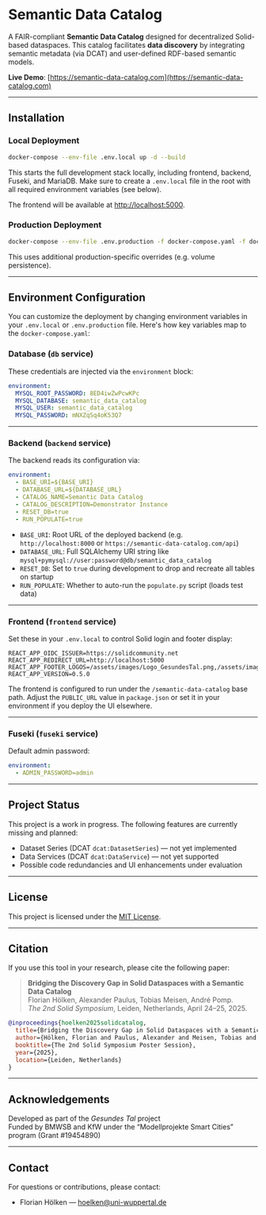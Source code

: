 # Semantic Data Catalog

A FAIR-compliant **Semantic Data Catalog** designed for decentralized Solid-based dataspaces. This catalog facilitates **data discovery** by integrating semantic metadata (via DCAT) and user-defined RDF-based semantic models.

**Live Demo**: [https://semantic-data-catalog.com](https://semantic-data-catalog.com)

---

## Installation

### Local Deployment

```bash
docker-compose --env-file .env.local up -d --build
```

This starts the full development stack locally, including frontend, backend, Fuseki, and MariaDB. Make sure to create a `.env.local` file in the root with all required environment variables (see below).

The frontend will be available at [http://localhost:5000](http://localhost:5000).

### Production Deployment

```bash
docker-compose --env-file .env.production -f docker-compose.yaml -f docker-compose.prod.yaml up -d
```

This uses additional production-specific overrides (e.g. volume persistence).

---

## Environment Configuration

You can customize the deployment by changing environment variables in your `.env.local` or `.env.production` file. Here's how key variables map to the `docker-compose.yaml`:

### Database (`db` service)

These credentials are injected via the `environment` block:

```yaml
environment:
  MYSQL_ROOT_PASSWORD: 8ED4iwZwPcwKPc
  MYSQL_DATABASE: semantic_data_catalog
  MYSQL_USER: semantic_data_catalog
  MYSQL_PASSWORD: mNXZqSq4oK53Q7
```

---

### Backend (`backend` service)

The backend reads its configuration via:

```yaml
environment:
  - BASE_URI=${BASE_URI}
  - DATABASE_URL=${DATABASE_URL}
  - CATALOG_NAME=Semantic Data Catalog
  - CATALOG_DESCRIPTION=Demonstrator Instance
  - RESET_DB=true
  - RUN_POPULATE=true
```

- `BASE_URI`: Root URL of the deployed backend (e.g. `http://localhost:8000` or `https://semantic-data-catalog.com/api`)
- `DATABASE_URL`: Full SQLAlchemy URI string like `mysql+pymysql://user:password@db/semantic_data_catalog`
- `RESET_DB`: Set to `true` during development to drop and recreate all tables on startup
- `RUN_POPULATE`: Whether to auto-run the `populate.py` script (loads test data)

---

### Frontend (`frontend` service)

Set these in your `.env.local` to control Solid login and footer display:

```env
REACT_APP_OIDC_ISSUER=https://solidcommunity.net
REACT_APP_REDIRECT_URL=http://localhost:5000
REACT_APP_FOOTER_LOGOS=/assets/images/Logo_GesundesTal.png,/assets/images/Icon_GesundesTal.png
REACT_APP_VERSION=0.5.0
```

The frontend is configured to run under the `/semantic-data-catalog` base path. Adjust the `PUBLIC_URL` value in `package.json` or set it in your environment if you deploy the UI elsewhere.

---

### Fuseki (`fuseki` service)

Default admin password:

```yaml
environment:
  - ADMIN_PASSWORD=admin
```

---

## Project Status

This project is a work in progress. The following features are currently missing and planned:

- Dataset Series (DCAT `dcat:DatasetSeries`) — not yet implemented  
- Data Services (DCAT `dcat:DataService`) — not yet supported  
- Possible code redundancies and UI enhancements under evaluation  

---

## License

This project is licensed under the [MIT License](LICENSE).

---

## Citation

If you use this tool in your research, please cite the following paper:

> **Bridging the Discovery Gap in Solid Dataspaces with a Semantic Data Catalog**  
> Florian Hölken, Alexander Paulus, Tobias Meisen, André Pomp.  
> *The 2nd Solid Symposium*, Leiden, Netherlands, April 24–25, 2025.  

```bibtex
@inproceedings{hoelken2025solidcatalog,
  title={Bridging the Discovery Gap in Solid Dataspaces with a Semantic Data Catalog},
  author={Hölken, Florian and Paulus, Alexander and Meisen, Tobias and Pomp, André},
  booktitle={The 2nd Solid Symposium Poster Session},
  year={2025},
  location={Leiden, Netherlands}
}
```

---

## Acknowledgements

Developed as part of the *Gesundes Tal* project  
Funded by BMWSB and KfW under the “Modellprojekte Smart Cities” program (Grant #19454890)

---

## Contact

For questions or contributions, please contact:

- Florian Hölken — [hoelken@uni-wuppertal.de](mailto:hoelken@uni-wuppertal.de)  